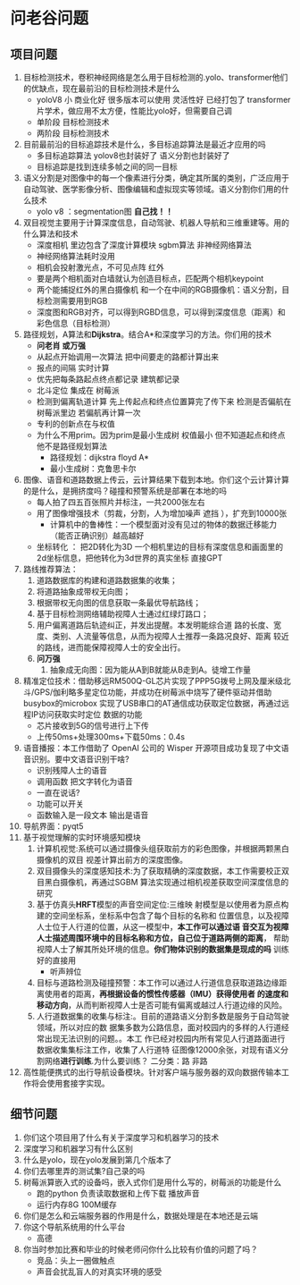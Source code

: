 # 问老谷问题

## 项目问题

1. 目标检测技术，卷积神经网络是怎么用于目标检测的.yolo、transformer他们的优缺点，现在最前沿的目标检测技术是什么
   - yoloV8 小 商业化好 很多版本可以使用 灵活性好 已经打包了  transformer片学术，做应用不太方便，性能比yolo好，但需要自己调
   - 单阶段 目标检测技术
   - 两阶段 目标检测技术
2. 目前最前沿的目标追踪技术是什么，多目标追踪算法是最近才应用的吗
   - 多目标追踪算法 yolov8也封装好了 语义分割也封装好了
   - 目标追踪是找到连续多帧之间的同一目标
3. 语义分割是对图像中的每一个像素进行分类，确定其所属的类别，广泛应用于自动驾驶、医学影像分析、图像编辑和虚拟现实等领域。语义分割你们用的什么技术
   - yolo v8 ：segmentation图 **自己找！！**
4. 双目视觉主要用于计算深度信息，自动驾驶、机器人导航和三维重建等。用的什么算法和技术
   - 深度相机 里边包含了深度计算模块 sgbm算法 非神经网络算法
   - 神经网络算法耗时没用
   - 相机会投射激光点，不可见点阵 红外
   - 要是两个相机面对白墙就认为创造目标点，匹配两个相机keypoint
   - 两个能捕捉红外的黑白摄像机 和一个在中间的RGB摄像机：语义分割，目标检测需要用到RGB
   - 深度图和RGB对齐，可以得到RGBD信息，可以得到深度信息（距离）和彩色信息（目标检测）
5. 路径规划，A算法和**Dijkstra**。结合A*和深度学习的方法。你们用的技术
   - **问老肖 或万强**
   - 从起点开始调用一次算法 把中间要走的路都计算出来 
   - 报点的间隔 实时计算 
   - 优先把每条路起点终点都记录 建筑都记录 
   - 北斗定位 集成在 树莓派
   - 检测到偏离轨道计算 先上传起点和终点位置算完了传下来 检测是否偏航在树莓派里边 若偏航再计算一次
   - 专利的创新点在与权值
   - 为什么不用prim。因为prim是最小生成树 权值最小 但不知道起点和终点 他不是路径规划算法
     - 路径规划：dijkstra floyd A*
     - 最小生成树：克鲁思卡尔
6. 图像、语音和道路数据上传云，云计算结果下载到本地。你们这个云计算计算的是什么，是拥挤度吗？碰撞和预警系统是部署在本地的吗
   - 每人拍了四五百张照片并标注，一共2000张左右
   - 用了图像增强技术（剪裁，分割，人为增加噪声 遮挡 ），扩充到10000张
     - 计算机中的鲁棒性：一个模型面对没有见过的物体的数据迁移能力（能否正确识别）越高越好
   - 坐标转化 ： 把2D转化为3D 一个相机里边的目标有深度信息和画面里的2d坐标信息，把他转化为3d世界的真实坐标 直接GPT
7. 路线推荐算法：
   1. 道路数据库的构建和道路数据集的收集；
   2. 将道路抽象成带权无向图；
   3. 根据带权无向图的信息获取一条最优导航路线；
   4. 基于目标检测网络辅助视障人士通过红绿灯路口；
   5. 用户偏离道路后轨迹纠正，并发出提醒。本发明能综合道 路的长度、宽度、类别、人流量等信息，从而为视障人士推荐一条路况良好、距离 较近的路线，进而能保障视障人士的安全出行。
   6. **问万强**
      1. 抽象成无向图：因为能从A到B就能从B走到A。徒增工作量
8. 精准定位技术：借助移远RM500Q-GL芯片实现了PPP5G拨号上网及厘米级北斗/GPS/伽利略多星定位功能，并成功在树莓派中烧写了硬件驱动并借助busybox的microbox 实现了USB串口的AT通信成功获取定位数据，再通过远程IP访问获取实时定位 数据的功能
   - 芯片接收到5G的信号进行上下传 
   - 上传50ms+处理300ms+下载50ms：0.4s
9. 语音播报：本工作借助了 OpenAI 公司的 Wisper 开源项目成功复现了中文语音识别。要中文语音识别干啥?
   - 识别残障人士的语音
   - 调用函数 把文字转化为语音
   - 一直在说话?  
   - 功能可以开关
   - 函数输入是一段文本 输出是语音
10. 导航界面：pyqt5
11. 基于视觉理解的实时环境感知模块
    1. 计算机视觉:系统可以通过摄像头组获取前方的彩色图像，并根据两颗黑白摄像机的双目 视差计算出前方的深度图像。
    2. 双目摄像头的深度感知技术:为了获取精确的深度数据，本工作需要校正双目黑白摄像机，再通过SGBM 算法实现通过相机视差获取空间深度信息的研究
    3. 基于仿真头**HRFT**模型的声音空间定位:三维映 射模型是以使用者为原点构建的空间坐标系，坐标系中包含了每个目标的名称和 位置信息，以及视障人士位于人行道的位置，从这一模型中，**本工作可以通过语 音交互为视障人士描述周围环境中的目标名称和方位，自己位于道路两侧的距离**， 帮助视障人士了解其所处环境的信息。**你们物体识别的数据集是现成的吗** 训练好的直接用
       - 听声辨位 
    4. 目标与道路检测及碰撞预警：本工作可以通过人行道信息获取道路边缘距离使用者的距离，**再根据设备的惯性传感器（IMU）获得使用者 的速度和移动方向**，从而判断视障人士是否可能有偏离或越过人行道边缘的风险。
    5. 人行道数据集的收集与标注:。目前的道路语义分割多数是服务于自动驾驶领域，所以对应的数 据集多数为公路信息，面对校园内的多样的人行道经常出现无法识别的问题。。本工 作已经对校园内所有常见人行道路面进行数据收集集标注工作，收集了人行道特 征图像12000余张，对现有语义分割网络**进行训练**.为什么要训练？ 二分类：路 非路
12. 高性能便携式的出行导航设备模块。针对客户端与服务器的双向数据传输本工作将会使用套接字实现。

## 细节问题

1. 你们这个项目用了什么有关于深度学习和机器学习的技术
2. 深度学习和机器学习有什么区别
3. 什么是yolo，现在yolo发展到第几个版本了
4. 你们去哪里弄的测试集?自己录的吗
5. 树莓派算嵌入式的设备吗，嵌入式你们是用什么写的，树莓派的功能是什么 
   - 跑的python 负责读取数据和上传下载 播放声音
   - 运行内存8G 100M缓存
6. 你们是怎么和云端服务器的作用是什么，数据处理是在本地还是云端
7. 你这个导航系统用的什么平台
   - 高德
8. 你当时参加比赛和毕业的时候老师问你什么比较有价值的问题了吗？
   - 竞品：头上一圈做触点
   - 声音会扰乱盲人的对真实环境的感受